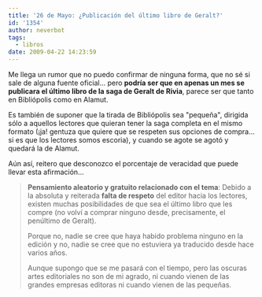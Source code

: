 ```yaml
---
title: '26 de Mayo: ¿Publicación del último libro de Geralt?'
id: '1354'
author: neverbot
tags:
  - libros
date: 2009-04-22 14:23:59
---
```


Me llega un rumor que no puedo confirmar de ninguna forma, que no sé si sale de alguna fuente oficial... pero **podría ser que en apenas un mes se publicara el último libro de la saga de Geralt de Rivia**, parece ser que tanto en Bibliópolis como en Alamut.

Es también de suponer que la tirada de Bibliópolis sea "pequeña", dirigida sólo a aquellos lectores que quieran tener la saga completa en el mismo formato (¡ja! gentuza que quiere que se respeten sus opciones de compra... si es que los lectores somos escoria), y cuando se agote se agotó y quedará la de Alamut.

Aún así, reitero que desconozco el porcentaje de veracidad que puede llevar esta afirmación...

> **Pensamiento aleatorio y gratuito relacionado con el tema**: Debido a la absoluta y reiterada **falta de respeto** del editor hacia los lectores, existen muchas posibilidades de que sea el último libro que les compre (no volví a comprar ninguno desde, precisamente, el penúltimo de Geralt).
>
> Porque no, nadie se cree que haya habido problema ninguno en la edición y no, nadie se cree que no estuviera ya traducido desde hace varios años.
>
> Aunque supongo que se me pasará con el tiempo, pero las oscuras artes editoriales no son de mi agrado, ni cuando vienen de las grandes empresas editoras ni cuando vienen de las pequeñas.
